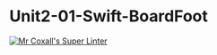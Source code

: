 # Unit2-01-Swift-BoardFoot
[![Mr Coxall's Super Linter](https://github.com/ICS4U-Programming-AngelI/Unit2-01-Swift-BoardFoot/workflows/Mr%20Coxall's%20Super%20Linter/badge.svg)](https://github.com/ICS4U-Programming-AngelI/Unit2-01-Swift-BoardFoot/actions/)
